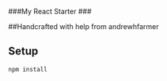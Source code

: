 ###My React Starter ###

##Handcrafted with help from andrewhfarmer

Setup
---

```
npm install
```
